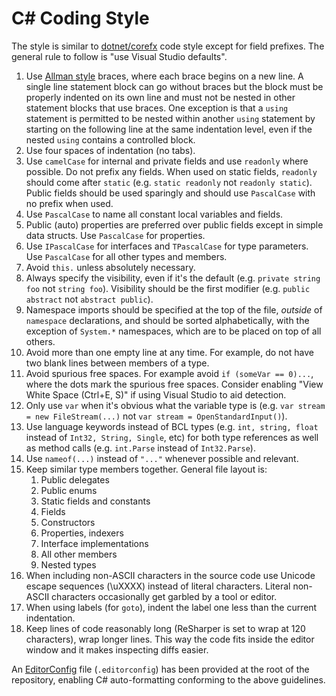 C# Coding Style
===============

The style is similar to [dotnet/corefx](https://github.com/dotnet/corefx/blob/master/Documentation/coding-guidelines/coding-style.md) code style except for field prefixes. The general rule to follow is "use Visual Studio defaults".

1. Use [Allman style](http://en.wikipedia.org/wiki/Indent_style#Allman_style) braces, where each brace begins on a new line. A single line statement block can go without braces but the block must be properly indented on its own line and must not be nested in other statement blocks that use braces. One exception is that a `using` statement is permitted to be nested within another `using` statement by starting on the following line at the same indentation level, even if the nested `using` contains a controlled block.
2. Use four spaces of indentation (no tabs).
3. Use `camelCase` for internal and private fields and use `readonly` where possible. Do not prefix any fields. When used on static fields, `readonly` should come after `static` (e.g. `static readonly` not `readonly static`).  Public fields should be used sparingly and should use `PascalCase` with no prefix when used.
4. Use `PascalCase` to name all constant local variables and fields.
5. Public (auto) properties are preferred over public fields except in simple data structs. Use `PascalCase` for properties.
6. Use `IPascalCase` for interfaces and `TPascalCase` for type parameters. Use `PascalCase` for all other types and members.
7. Avoid `this.` unless absolutely necessary. 
8. Always specify the visibility, even if it's the default (e.g.
   `private string foo` not `string foo`). Visibility should be the first modifier (e.g. 
   `public abstract` not `abstract public`).
9.  Namespace imports should be specified at the top of the file, *outside* of
   `namespace` declarations, and should be sorted alphabetically, with the exception of `System.*` namespaces, which are to be placed on top of all others.
11. Avoid more than one empty line at any time. For example, do not have two
   blank lines between members of a type.
11. Avoid spurious free spaces.
   For example avoid `if (someVar == 0)...`, where the dots mark the spurious free spaces.
   Consider enabling "View White Space (Ctrl+E, S)" if using Visual Studio to aid detection.
11. Only use `var` when it's obvious what the variable type is (e.g. `var stream = new FileStream(...)` not `var stream = OpenStandardInput()`).
12. Use language keywords instead of BCL types (e.g. `int, string, float` instead of `Int32, String, Single`, etc) for both type references as well as method calls (e.g. `int.Parse` instead of `Int32.Parse`). 
13. Use ```nameof(...)``` instead of ```"..."``` whenever possible and relevant.
14. Keep similar type members together. General file layout is:
    1. Public delegates
    2. Public enums
    3. Static fields and constants
    4. Fields
    5. Constructors
    6. Properties, indexers
    7. Interface implementations
    8. All other members
    9. Nested types
15. When including non-ASCII characters in the source code use Unicode escape sequences (\uXXXX) instead of literal characters. Literal non-ASCII characters occasionally get garbled by a tool or editor.
16. When using labels (for `goto`), indent the label one less than the current indentation.
17. Keep lines of code reasonably long (ReSharper is set to wrap at 120 characters), wrap longer lines. This way the code fits inside the editor window and it makes inspecting diffs easier.

An [EditorConfig](https://editorconfig.org "EditorConfig homepage") file (`.editorconfig`) has been provided at the root of the repository, enabling C# auto-formatting conforming to the above guidelines.
